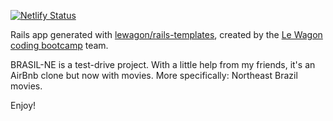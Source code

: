 [![Netlify Status](https://api.netlify.com/api/v1/badges/a7ae54ea-1476-4eda-94ac-2677d0ebab9b/deploy-status)](https://app.netlify.com/sites/brasil-ne/deploys)

Rails app generated with [lewagon/rails-templates](https://github.com/lewagon/rails-templates), created by the [Le Wagon coding bootcamp](https://www.lewagon.com) team.

BRASIL-NE is a test-drive project. With a little help from my friends,
it's an AirBnb clone but now with movies. More specifically: Northeast Brazil
movies.

Enjoy!
